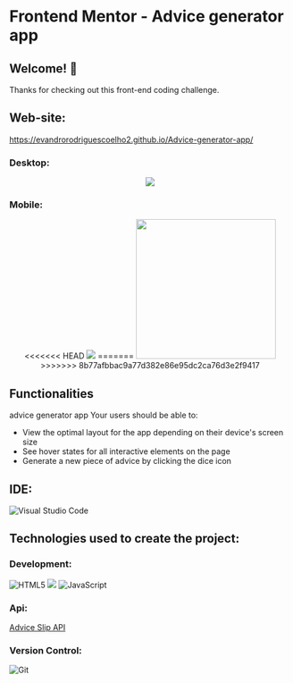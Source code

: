 # Frontend Mentor - Advice generator app

## Welcome! 👋

Thanks for checking out this front-end coding challenge.

## Web-site:
https://evandrorodriguescoelho2.github.io/Advice-generator-app/
### Desktop:
<div align="center">

<img  src="https://raw.githubusercontent.com/EvandroRodriguesCoelho2/Advice-generator-app/main/src/design/desktop-design.jpg">
</div>

###  Mobile:
<div align="center">
<<<<<<< HEAD
<img  src="https://raw.githubusercontent.com/EvandroRodriguesCoelho2/Advice-generator-app/main/src/design/mobile-design.jpg">
=======
<img height="250px"  src="https://raw.githubusercontent.com/EvandroRodriguesCoelho2/Advice-generator-app/main/src/design/mobile-design.jpg">
>>>>>>> 8b77afbbac9a77d382e86e95dc2ca76d3e2f9417
</div>

## Functionalities
advice generator app 
Your users should be able to:

- View the optimal layout for the app depending on their device's screen size
- See hover states for all interactive elements on the page
- Generate a new piece of advice by clicking the dice icon


## IDE:
![Visual Studio Code](https://img.shields.io/badge/Visual%20Studio%20Code-0078d7.svg?style=for-the-badge&logo=visual-studio-code&logoColor=white)

## Technologies used to create the project:
### Development:
<div class="flex">


  ![HTML5](https://img.shields.io/badge/html5-%23E34F26.svg?style=for-the-badge&logo=html5&logoColor=white)
  <img src="https://img.shields.io/badge/Sass-CC6699?style=for-the-badge&logo=sass&logoColor=white" />
  ![JavaScript](https://img.shields.io/badge/javascript-%23323330.svg?style=for-the-badge&logo=javascript&logoColor=%23F7DF1E)
</div>

### Api:

[Advice Slip API](https://api.adviceslip.com)

### Version Control:

![Git](https://img.shields.io/badge/git-%23F05033.svg?style=for-the-badge&logo=git&logoColor=white)






